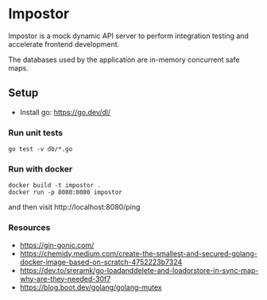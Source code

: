 # Impostor

Impostor is a mock dynamic API server to perform integration testing and accelerate frontend development.

The databases used by the application are in-memory concurrent safe maps.

## Setup

* Install go: https://go.dev/dl/

### Run unit tests

```
go test -v db/*.go
```

### Run with docker

```
docker build -t impostor .
docker run -p 8080:8080 impostor
```

and then visit http://localhost:8080/ping

### Resources

* https://gin-gonic.com/
* https://chemidy.medium.com/create-the-smallest-and-secured-golang-docker-image-based-on-scratch-4752223b7324
* https://dev.to/sreramk/go-loadanddelete-and-loadorstore-in-sync-map-why-are-they-needed-30f7
* https://blog.boot.dev/golang/golang-mutex
